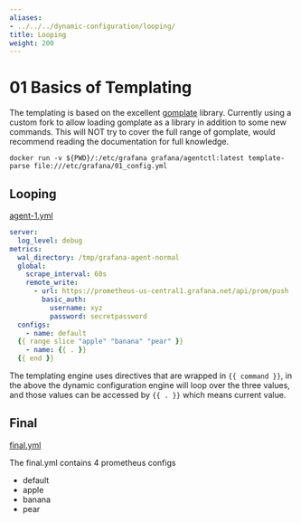 ```yaml
---
aliases:
- ../../../dynamic-configuration/looping/
title: Looping
weight: 200
---
```


# 01 Basics of Templating

The templating is based on the excellent [gomplate](https://docs.gomplate.ca/) library. Currently using a custom fork to allow loading gomplate as a library in addition to some new commands. This will NOT try to cover the full range of gomplate, would recommend reading the documentation for full knowledge.

`docker run -v ${PWD}/:/etc/grafana grafana/agentctl:latest template-parse file:///etc/grafana/01_config.yml`

## Looping

[agent-1.yml](https://github.com/grafana/agent/blob/main/docs/user/cookbook/dynamic-configuration/02_Templates/01_assets/agent-1.yml)

```yaml
server:
  log_level: debug
metrics:
  wal_directory: /tmp/grafana-agent-normal
  global:
    scrape_interval: 60s
    remote_write:
      - url: https://prometheus-us-central1.grafana.net/api/prom/push
        basic_auth:
          username: xyz
          password: secretpassword
  configs:
    - name: default
  {{ range slice "apple" "banana" "pear" }}
    - name: {{ . }}
  {{ end }}
```

The templating engine uses directives that are wrapped in `{{ command }}`, in the above the dynamic configuration engine will loop over the three values, and those values can be accessed by `{{ . }}` which means current value.

## Final

[final.yml](https://github.com/grafana/agent/blob/main/docs/user/cookbook/dynamic-configuration/02_Templates/01_assets/final.yml)

The final.yml contains 4 prometheus configs

- default
- apple
- banana
- pear
